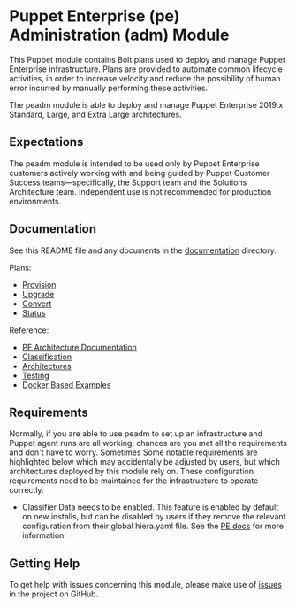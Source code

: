 # Puppet Enterprise (pe) Administration (adm) Module

This Puppet module contains Bolt plans used to deploy and manage Puppet Enterprise infrastructure. Plans are provided to automate common lifecycle activities, in order to increase velocity and reduce the possibility of human error incurred by manually performing these activities.

The peadm module is able to deploy and manage Puppet Enterprise 2019.x Standard, Large, and Extra Large architectures.

## Expectations

The peadm module is intended to be used only by Puppet Enterprise customers actively working with and being guided by Puppet Customer Success teams—specifically, the Support team and the Solutions Architecture team. Independent use is not recommended for production environments.

## Documentation

See this README file and any documents in the [documentation](documentation) directory.

Plans:

* [Provision](documentation/provision.md)
* [Upgrade](documentation/upgrade.md)
* [Convert](documentation/convert.md)
* [Status](documentation/status.md)

Reference:

* [PE Architecture Documentation](https://puppet.com/docs/pe/latest/choosing_an_architecture.html)
* [Classification](documentation/classification.md)
* [Architectures](documentation/architectures.md)
* [Testing](documentation/pre_post_checks.md)
* [Docker Based Examples](documentation/docker_examples.md)

## Requirements

Normally, if you are able to use peadm to set up an infrastructure and Puppet agent runs are all working, chances are you met all the requirements and don't have to worry. Sometimes Some notable requirements are highlighted below which may accidentally be adjusted by users, but which architectures deployed by this module rely on. These configuration requirements need to be maintained for the infrastructure to operate correctly.

* Classifier Data needs to be enabled. This feature is enabled by default on new installs, but can be disabled by users if they remove the relevant configuration from their global hiera.yaml file. See the [PE docs](https://puppet.com/docs/pe/latest/config_console.html#task-5039) for more information.

## Getting Help

To get help with issues concerning this module, please make use of [issues](https://github.com/puppetlabs/puppetlabs-peadm/issues) in the project on GitHub.
